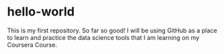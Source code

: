 # hello-world
This is my first repository. 
So far so good! 
I will be using GitHub as a place to learn and practice the data science tools that I am learning on my Coursera Course. 
